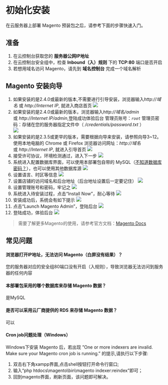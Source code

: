 # 初始化安装

在云服务器上部署 Magento 预装包之后，请参考下面的步骤快速入门。

## 准备

1. 在云控制台获取您的 **服务器公网IP地址** 
2. 在云控制台安全组中，检查 **Inbound（入）规则** 下的 **TCP:80** 端口是否开启
3. 若想用域名访问 Magento，请先到 **域名控制台** 完成一个域名解析

## Magento 安装向导

1. 如果安装的是2.4.0或最新的版本,不需要进行引导安装，浏览器输入*http://域名* 或 *http://Internet IP*, 就进入商店首页
    ![](http://libs.websoft9.com/Websoft9/DocsPicture/zh/magento/magento-init-websoft9.png)
2. 如果安装的是2.4.0或最新的版本，浏览器输入*http://域名/admin* 或 *http://Internet IP/admin*,登陆成功体验后台 
   管理员账号：*`root`* 管理员密码：存储在您的服务器指定文件中（ */credentials/password.txt* ）  
    ![](http://libs.websoft9.com/Websoft9/DocsPicture/zh/magento/magento-login-websoft9.png)
3. 如果安装的是2.3.5或更早的版本，需要根据向导来安装，请参照向导3~12。  
   使用本地电脑的 Chrome 或 Firefox 浏览器访问网址：*http://域名* 或 *http://Internet IP*, 就进入引导首页
    ![](http://libs.websoft9.com/Websoft9/DocsPicture/zh/magento/magento-agree-websoft9.png)
4. 接受许可协议，环境检测通过，进入下一步
    ![](http://libs.websoft9.com/Websoft9/DocsPicture/zh/magento/magento-check-websoft9.png)
5. 系统进入配置数据库界面，可以使用本部署包自带的 MySQL（[不知道数据库密码？](/zh/stack-accounts.html#mysql)），也可以使用其他数据库源
    ![](http://libs.websoft9.com/Websoft9/DocsPicture/zh/magento/magento-db-websoft9.png)
6. 设置语言、时区等信息
    ![](http://libs.websoft9.com/Websoft9/DocsPicture/zh/magento/magento-setlanguage-websoft9.png)
7. 设置店铺的访问域名和后台地址（后台地址设置后一定要记住）
    ![](http://libs.websoft9.com/Websoft9/DocsPicture/zh/magento/magento-setbackend-websoft9.png)
8. 设置管理账号和密码，牢记之
    ![](http://libs.websoft9.com/Websoft9/DocsPicture/zh/magento/magento-setadmin-websoft9.png)
9. 系统进入待安装过程，点击“Install Now”，耐心等待
    ![](http://libs.websoft9.com/Websoft9/DocsPicture/zh/magento/magento-startinstall-websoft9.png)
10. 安装成功后，系统会有如下提示
    ![](http://libs.websoft9.com/Websoft9/DocsPicture/zh/magento/magento-ss-websoft9.png)
11. 点击“Launch Magento Admin”，登陆后台
    ![](http://libs.websoft9.com/Websoft9/DocsPicture/zh/magento/magento-login-websoft9.png)
12. 登陆成功，体验后台
    ![](http://libs.websoft9.com/Websoft9/DocsPicture/zh/magento/magento-backend-websoft9.png)

> 需要了解更多Magento的使用，请参考官方文档：[Magento Docs](https://magento.com/resources/technical)

<!-- ## 连接 Magento Marketplace

安装 Magento 后，建议把你安装的 Magento 系统与 Magento 官方的 Marketplace 资源进行在线连接，这样便可以使用 Marketplace 上的大量资源

![](http://libs.websoft9.com/Websoft9/DocsPicture/zh/magento/magento-setuptools-websoft9.png)  

1. 到官方 [注册 Magento 账号](https://account.magento.com/applications/customer/login)
2. 登录 Marketplace，打到My Profile 的 Access Keys 页面新建一个自己的 Access Key; 
   ![](http://libs.websoft9.com/Websoft9/DocsPicture/zh/magento/magento-smtp-1-websoft9.png)  
3. 保存 Access Key
   ![](http://libs.websoft9.com/Websoft9/DocsPicture/zh/magento/magento-savemykey-websoft9.png)  
4. 登录自己的 Magento 后台，依次打开：【SYSTEM】> 【Web Setup Wizard】
   ![](http://libs.websoft9.com/Websoft9/DocsPicture/zh/magento/magento-websetupwz-websoft9.png) 
5. 在【System config】设置项中输入你在 Marketplace 上获取的 Access Key
   ![](http://libs.websoft9.com/Websoft9/DocsPicture/zh/magento/magento-setmkkey-websoft9.png) 
6. 成功保存，连接成功
   ![](http://libs.websoft9.com/Websoft9/DocsPicture/zh/magento/magento-setmkkeyss-websoft9.png) 
7. 连接后，就可以很方便的使用 Marketplace 上的资源 -->


## 常见问题

#### 浏览器打开IP地址，无法访问 Magento（白屏没有结果）？

您的服务器对应的安全组80端口没有开启（入规则），导致浏览器无法访问到服务器的任何内容

#### 本部署包采用的哪个数据库来存储 Magento 数据？

是MySQL

#### 是否可以采用云厂商提供的 RDS 来存储 Magento 数据？

可以

#### Cron job问题处理（Windows）

Windows下安装 Magento 后，若出现 ”One or more indexers are invalid. Make sure your Magento cron job is running.” 的提示,请执行以下步骤:

1. 双击右下角xampp界面,点击shell按钮打开命令行窗口;
2. 输入“php htdocs\magento\bin\magento indexer:reindex”即可；
3. 回到magento界面，刷新页面，该问题即可解决。